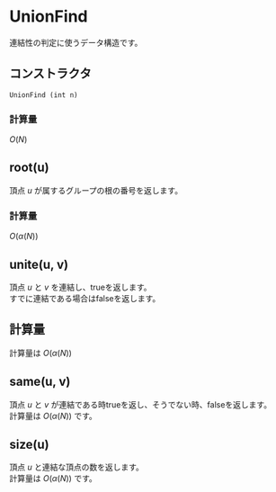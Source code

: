 # UnionFind
連結性の判定に使うデータ構造です。

## コンストラクタ
`UnionFind (int n)`

### 計算量
$O(N)$

## root(u)
頂点 $u$ が属するグループの根の番号を返します。

### 計算量
$O(\alpha(N))$

## unite(u, v)
頂点 $u$ と $v$ を連結し、trueを返します。\
すでに連結である場合はfalseを返します。

## 計算量
計算量は $O(\alpha(N))$ 

## same(u, v)
頂点 $u$ と $v$ が連結である時trueを返し、そうでない時、falseを返します。\
計算量は $O(\alpha(N))$ です。

## size(u)
頂点 $u$ と連結な頂点の数を返します。\
計算量は $O(\alpha(N))$ です。